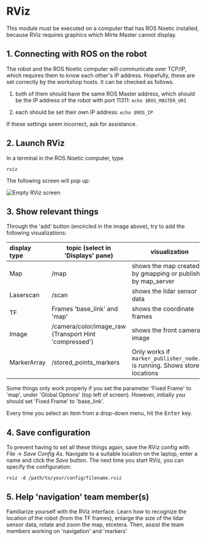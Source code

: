 # RViz

This module must be executed on a computer that has ROS Noetic installed, because RViz requires graphics which Mirte Master cannot display.

## 1. Connecting with ROS on the robot
The robot and the ROS Noetic computer will communicate over TCP/IP, which requires them to know each other's IP address. Hopefully, these are set correctly by the workshop hosts. It can be checked as follows.

1. both of them should have the same ROS Master address, which should be the IP address of the robot with port 11311:
`echo $ROS_MASTER_URI`

2. each should be set their own IP address:
`echo $ROS_IP`

If these settings seem incorrect, ask for assistance.

## 2. Launch RViz

In a terminal in the ROS Noetic computer, type
```console
rviz
```
The following screen will pop up:

![Empty RViz screen](./empty_rviz.png)  

## 3. Show relevant things
Through the 'add' button (encircled in the image above), try to add the following visualizations:

| display type | topic (select in 'Displays' pane) | visualization |
|:-------------|-----------------------------------|---------------|
| Map | /map | shows the map created by gmapping or published by map_server |
| Laserscan | /scan | shows the lidar sensor data |
| TF | Frames 'base_link' and 'map' | shows the coordinate frames |
| Image | /camera/color/image_raw (Transport Hint 'compressed') | shows the front camera image |
| MarkerArray | /stored_points_markers | Only works if `marker_publisher_node.py` is running. Shows stored locations

Some things only work properly if you set the parameter 'Fixed Frame' to 'map', under 'Global Options' (top left of screen). However, initially you should set 'Fixed Frame' to 'base_link'.

Every time you select an item from a drop-down menu, hit the <kbd>Enter</kbd> key.

## 4. Save configuration
To prevent having to set all these things again, save the RViz config with *File* -> *Save Config As*. Navigate to a suitable location on the laptop, enter a name and click the *Save* button. The next time you start RViz, you can specify the configuration:

```console
rviz -d /path/to/your/config/filename.rviz
```
## 5. Help 'navigation' team member(s)

Familiarize yourself with the RViz interface. Learn how to recognize the location of the robot (from the TF frames), enlarge the size of the lidar sensor data, rotate and zoom the map, etcetera. Then, assist the team members working on 'navigation' and 'markers'
